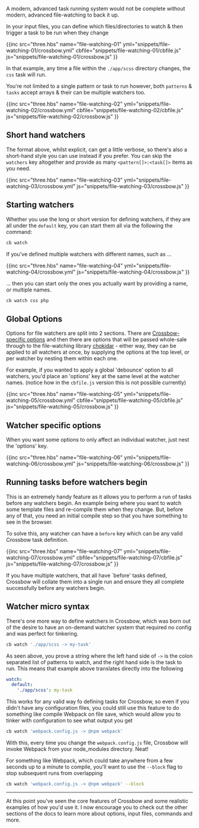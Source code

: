 A modern, advanced task running system would not be complete without modern, advanced file-watching
to back it up.

In your input files, you can define which files/directories to watch & then 
trigger a task to be run when they change 

{{inc 
    src="three.hbs"
    name="file-watching-01"
    yml="snippets/file-watching-01/crossbow.yml"
    cbfile="snippets/file-watching-01/cbfile.js"
    js="snippets/file-watching-01/crossbow.js"
}}

In that example, any time a file within the `./app/scss` directory changes, the `css` task
will run.

You're not limited to a single pattern or task to run however,
both `patterns` & `tasks` accept arrays & their can be multiple watchers too.
 
{{inc 
    src="three.hbs"
    name="file-watching-02"
    yml="snippets/file-watching-02/crossbow.yml"
    cbfile="snippets/file-watching-02/cbfile.js"
    js="snippets/file-watching-02/crossbow.js"
}}


## Short hand watchers

The format above, whilst explicit, can get a little verbose, so there's also a short-hand style you can 
use instead if you prefer. You can skip the `watchers` key altogether and provide as many `<pattern[]>:<task[]>`
items as you need.
 
{{inc 
    src="three.hbs"
    name="file-watching-03"
    yml="snippets/file-watching-03/crossbow.yml"
    js="snippets/file-watching-03/crossbow.js"
}}

## Starting watchers

Whether you use the long or short version for defining watchers, if they are all under the `default` key, you can start 
them all via the following the command:

```bash
cb watch
```

If you've defined multiple watchers with different names, such as ...

{{inc 
    src="three.hbs"
    name="file-watching-04"
    yml="snippets/file-watching-04/crossbow.yml"
    js="snippets/file-watching-04/crossbow.js"
}}

... then you can start only the ones you actually want by providing a name, or multiple names.

```bash
cb watch css php
```

## Global Options

Options for file watchers are split into 2 sections. There are [Crossbow-specific options](/docs/options/watch) and then
there are options that will be passed whole-sale through to the file-watching library 
[chokidar](https://github.com/paulmillr/chokidar) - either way, they can be applied to all watchers at once, by supplying the
options at the top level, or per watcher by nesting them within each one.
 
For example, if you wanted to apply a global 'debounce' option to all watchers, you'd place an 'options' key at the 
same level at the watcher names. (notice how in the `cbfile.js` version this is not possible currently)


{{inc 
    src="three.hbs"
    name="file-watching-05"
    yml="snippets/file-watching-05/crossbow.yml"
    cbfile="snippets/file-watching-05/cbfile.js"
    js="snippets/file-watching-05/crossbow.js"
}}

## Watcher specific options

When you want some options to only affect an individual watcher, just nest the 'options' key. 

{{inc 
    src="three.hbs"
    name="file-watching-06"
    yml="snippets/file-watching-06/crossbow.yml"
    js="snippets/file-watching-06/crossbow.js"
}}

## Running tasks before watchers begin

This is an extremely handy feature as it allows you to perform a run of tasks before any watchers
begin. An example being where you want to watch some template files and re-compile them when they change.
But, before any of that, you need an initial compile step so that you have something to see in the 
browser. 

To solve this, any watcher can have a `before` key which can be any valid Crossbow task definition.

{{inc 
    src="three.hbs"
    name="file-watching-07"
    yml="snippets/file-watching-07/crossbow.yml"
    cbfile="snippets/file-watching-07/cbfile.js"
    js="snippets/file-watching-07/crossbow.js"
}}

If you have multiple watchers, that all have `before' tasks defined, Crossbow will collate them into a single 
run and ensure they all complete successfully before any watchers begin.

## Watcher micro syntax

There's one more way to define watchers in Crossbow, which was born out of the desire to have an on-demand 
watcher system that required no config and was perfect for tinkering.

```bash
cb watch './app/scss -> my-task'
```

As seen above, you prove a string where the left hand side of ` -> ` is the colon separated list of patterns to 
watch, and the right hand side is the task to run. This means that example above translates directly into the following

```yml
watch: 
  default: 
    './app/scss': my-task 
```

This works for any valid way fo defining tasks for Crossbow, so even if you didn't have any configuration files, you 
could still use this feature to do something like compile Webpack on file save, which would allow you to tinker
with configuration to see what output you get

```bash
cb watch 'webpack.config.js -> @npm webpack'
```

With this, every time you change the `webpack.config.js` file, Crossbow will invoke Webpack from your node_modules
directory. Neat! 

For something like Webpack, which could take anywhere from a few seconds up to a minute to compile, you'll want to use the 
`--block` flag to stop subsequent runs from overlapping   

```bash
cb watch 'webpack.config.js -> @npm webpack' --block
```

--- 

At this point you've seen the core features of Crossbow and some realistic examples of how you'd use it. I now 
encourage you to check out the other sections of the docs to learn more about options, input files, commands and more.
